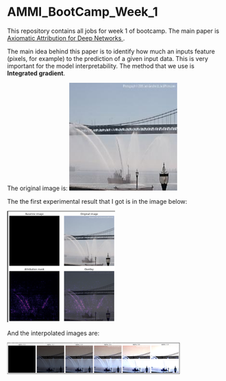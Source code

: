 # AMMI_BootCamp_Week_1
This repository contains all jobs for week 1 of bootcamp. The main paper is <a href= 'https://arxiv.org/pdf/1703.01365.pdf'> Axiomatic Attribution for Deep Networks </a>.

The main idea behind this paper is to identify how much an inputs feature (pixels, for example) to the prediction of a given input data. This is very important for the model interpretability. The method that we use is <b> Integrated gradient</b>.

The original image is:
<img src='70bfca4555cca92e.jpg' width= 50%>

The the first experimental result that I got is in the image below:

<img src='ig_result.png' width= 50%>

And the interpolated images are:

<img src='interpolated_images.png' width= 80% height= 70%>

